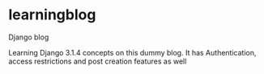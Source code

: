 # learningblog
Django blog

Learning Django 3.1.4 concepts on this dummy blog. It has Authentication, access restrictions and post creation features as well
